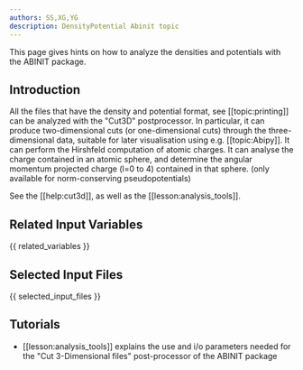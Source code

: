 ```yaml
---
authors: SS,XG,YG
description: DensityPotential Abinit topic
---
```

<!--
This file is automatically generated by mksite.py. All changes will be lost.
Change the input yaml files or the python code
-->

This page gives hints on how to analyze the densities and potentials with the ABINIT package.

## Introduction

All the files that have the density and potential format, see
[[topic:printing]] can be analyzed with the "Cut3D" postprocessor. In
particular, it can produce two-dimensional cuts (or one-dimensional cuts)
through the three-dimensional data, suitable for later visualisation using
e.g. [[topic:Abipy]]. It can perform the Hirshfeld computation of atomic
charges. It can analyse the charge contained in an atomic sphere, and
determine the angular momentum projected charge (l=0 to 4) contained in that
sphere. (only available for norm-conserving pseudopotentials)

See the [[help:cut3d]], as well as the [[lesson:analysis_tools]].



## Related Input Variables

{{ related_variables }}

## Selected Input Files

{{ selected_input_files }}

## Tutorials

* [[lesson:analysis_tools]] explains the use and i/o parameters needed for the "Cut 3-Dimensional files" post-processor of the ABINIT package

